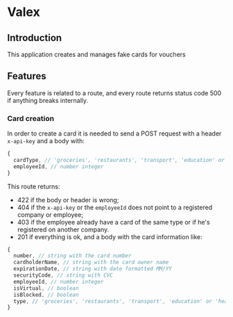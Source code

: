 # Valex

## Introduction

This application creates and manages fake cards for vouchers

## Features

Every feature is related to a route, and every route returns status code 500 if anything breaks internally.

### Card creation

In order to create a card it is needed to send a POST request with a header `x-api-key` and a body with:

```js
{
  cardType, // 'groceries', 'restaurants', 'transport', 'education' or 'health'
  employeeId, // number integer
}
```

This route returns:

- 422 if the body or header is wrong;
- 404 if the `x-api-key` or the `employeeId` does not point to a registered company or employee;
- 403 if the employee already have a card of the same type or if he's registered on another company.
- 201 if everything is ok, and a body with the card information like:

```js
{
  number, // string with the card number
  cardholderName, // string with the card owner name
  expirationDate, // string with date formatted MM/YY
  securityCode, // string with CVC
  employeeId, // number integer
  isVirtual, // boolean
  isBlocked, // boolean
  type, // 'groceries', 'restaurants', 'transport', 'education' or 'health'
}
```
